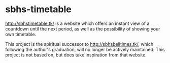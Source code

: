 sbhs-timetable
==============

http://sbhstimetable.tk/ is a website which offers an instant view of a countdown until the next period, as well as the possibility of showing your own timetable.

This project is the spiritual successor to http://sbhsbelltimes.tk/, which following the author's graduation, will no longer be actively maintained. This project is not based on, but does take inspiration from that website.
